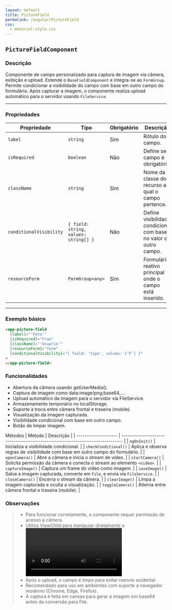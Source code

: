 ```yaml
---
layout: default
title: PictureField
permalink: /angular/PictureField
css:
  - material-style.css
---
```


## `PictureFieldComponent`

### Descrição

Componente de campo personalizado para captura de imagem via câmera, exibição e upload. Estende o `BaseFieldComponent` e integra-se ao `FormGroup`. Permite condicionar a visibilidade do campo com base em outro campo do formulário. Após capturar a imagem, o componente realiza upload automático para o servidor usando `FileService`.

---

### Propriedades

| Propriedade             | Tipo                                  | Obrigatório | Descrição                                                         | Exemplo                            |
| ----------------------- | ------------------------------------- | ----------- | ----------------------------------------------------------------- | ---------------------------------- |
| `label`                 | `string`                              | Sim         | Rótulo do campo.                                                  | `'Foto do perfil'`                 |
| `isRequired`            | `boolean`                             | Não         | Define se o campo é obrigatório.                                  | `true`                             |
| `className`             | `string`                              | Sim         | Nome da classe do recurso ao qual o campo pertence.               | `'Usuario'`                        |
| `conditionalVisibility` | `{ field: string, values: string[] }` | Não         | Define visibilidade condicional com base no valor de outro campo. | `{ field: 'tipo', values: ['F'] }` |
| `resourceForm`          | `FormGroup<any>`                      | Sim         | Formulário reativo principal onde o campo está inserido.          | `formGroup`                        |

---

### Exemplo básico

```html
<app-picture-field
  [label]="'Foto'"
  [isRequired]="true"
  [className]="'Usuario'"
  [resourceForm]="form"
  [conditionalVisibility]="{ field: 'tipo', values: ['F'] }"
>
</app-picture-field>
```

### Funcionalidades

- Abertura da câmera usando getUserMedia().
- Captura de imagem como data:image/png;base64,....
- Upload automático da imagem para o servidor via FileService.
- Armazenamento temporário no localStorage.
- Suporte à troca entre câmera frontal e traseira (mobile).
- Visualização da imagem capturada.
- Visibilidade condicional com base em outro campo.
- Botão de limpar imagem.

Métodos
| Método | Descrição |
| -------------------- | ------------------------------------------------------------------------------ |
| `ngOnInit()` | Inicializa a visibilidade condicional. |
| `checkConditional()` | Aplica e observa regras de visibilidade com base em outro campo do formulário. |
| `openCamera()` | Abre a câmera e inicia o stream de vídeo. |
| `startCamera()` | Solicita permissão da câmera e conecta o stream ao elemento `<video>`. |
| `captureImage()` | Captura um frame do vídeo como imagem. |
| `saveImage()` | Salva a imagem capturada, converte em `File`, e envia via `FileService`. |
| `closeCamera()` | Encerra o stream da câmera. |
| `clearImage()` | Limpa a imagem capturada e oculta a visualização. |
| `toggleCamera()` | Alterna entre câmera frontal e traseira (mobile). |

### Observações

> - Para funcionar corretamente, o componente requer permissão de acesso à câmera.
> - Utiliza ViewChild para manipular diretamente o <video> da câmera.
> - Após o upload, o campo é limpo para evitar reenvio acidental.
> - Recomendado para uso em ambientes com suporte a navegador moderno (Chrome, Edge, Firefox).
> - A captura é feita em canvas para gerar a imagem em base64 antes da conversão para File.
